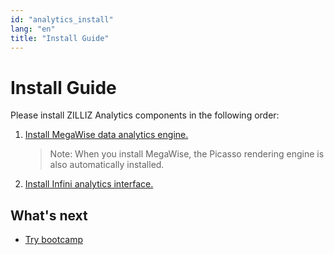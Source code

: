 ```yaml
---
id: "analytics_install"
lang: "en"
title: "Install Guide"
---
```

# Install Guide

Please install ZILLIZ Analytics components in the following order:

1. [Install MegaWise data analytics engine.](./install_megawise)

    > Note: When you install MegaWise, the Picasso rendering engine is also automatically installed.

2. [Install Infini analytics interface.](./install_infini)

## What's next

- [Try bootcamp](https://github.com/zilliztech/Bootcamp)
